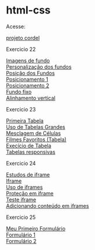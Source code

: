 # html-css

 <p>Acesse:</p> 
 <a href="Desafios/Desafio12">projeto cordel</a> <br>
 <p>Exercicio 22</p>
 <a href="Exercicios/ex022/fundo001.html">Imagens de fundo</a> <br>
 <a href="Exercicios/ex022/fundo002.html">Personalização dos fundos</a> <br>
 <a href="Exercicios/ex022/fundo003.html">Posição dos Fundos</a> <br>
 <a href="Exercicios/ex022/fundo004.html">Posicionamento 1</a> <br>
 <a href="Exercicios/ex022/fundo005.html">Posicionamento 2</a> <br>
 <a href="Exercicios/ex022/fundo006.html">Fundo fixo</a> <br>
 <a href="Exercicios/ex022/fundo007.html">Alinhamento vertical</a> <br>
 <p>Exercicio 23</p> 
 <a href="Exercicios/ex023/tabela001.html">Primeira Tabela</a> <br>
 <a href="Exercicios/ex023/tabela002.html">Uso de Tabelas Grandes</a> <br>
 <a href="Exercicios/ex023/tabela003.html">Mesclagem de Células</a> <br>
 <a href="Exercicios/ex023/tabela004.html">Filmes Favoritos (Tabela)</a> <br>
 <a href="Exercicios/ex023/tabela005.html">Execício de Tabela</a> <br>
 <a href="Exercicios/ex023/tabela006.html">Tabelas responsivas</a>
 <p>Exercicio 24</p> 
 <a href="Exercicios/ex023/iframe001.html">Estudos de iframe</a> <br>
 <a href="Exercicios/ex023/iframe002.html">Iframe</a> <br>
 <a href="Exercicios/ex023/iframe003.html">Uso de iframes</a> <br>
 <a href="Exercicios/ex023/iframe005.html">Proteção em iframe</a> <br>
 <a href="Exercicios/ex023/iframe004.html">Teste iframe</a> <br>
 <a href="Exercicios/ex023/iframe006.html">Adicionando conteúdo em iframes</a> <br>
 <p>Exercicio 25</p> 
 <a href="Exercicios/ex023/form001.html">Meu Primeiro Formulário</a> <br>
 <a href="Exercicios/ex023/form002.html">Formulário 1</a> <br>
 <a href="Exercicios/ex023/form003.html">Formulário 2</a> <br>
